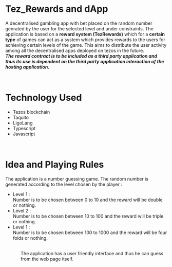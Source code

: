 # Tez_Rewards and dApp

A decentralised gambling app with bet placed on the random number genrated by the user for the selected level and under constraints.
The application is based on a <b>reward system (TezRewards)</b> which for a <b>certain type</b> of games can act as a system which provides rewards to the users for achieving certain levels of the game. This aims to distribute the user activity among all the decentralised apps deployed on tezos in the future. 
<br>
<em><b>The reward contract is to be included as a third party application and thus its use is dependent on the third party application interaction of the hosting application.</b></em>

<br>

<h1>Technology Used</h1>
<ul>
  <li>Tezos blockchain</li>
  <li>Taquito</li>
  <li>LigoLang</li>
  <li>Typescript</li>
  <li>Javascript</li>
 </ul>
 
 <br>
 
 <h1>Idea and Playing Rules</h1>
 The application is a number guessing game. The random number is generated according to the level chosen by the player :
 <ul>
  <li>Level 1 :
      <br>
      Number is to be chosen between 0 to 10 and the reward will be double or nothing.
  </li>
  <li>Level 2 :
      <br>
      Number is to be chosen between 10 to 100 and the reward will be triple or nothing.
  </li>
  <li>Level 1 :
      <br>
      Number is to be chosen between 100 to 1000 and the reward will be four folds or nothing.
  </li>
 <ul>
  <br>
The application has a user friendly interface and thus he can guess from the web page itself.
